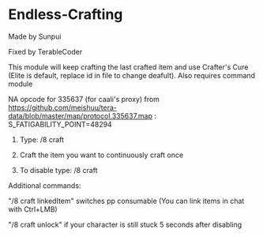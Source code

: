 # Endless-Crafting

Made by Sunpui

Fixed by TerableCoder

This module will keep crafting the last crafted item and use Crafter's Cure (Elite is default, replace id in file to change deafult). 
Also requires command module

NA opcode for 335637 (for caali's proxy) from https://github.com/meishuu/tera-data/blob/master/map/protocol.335637.map : S_FATIGABILITY_POINT=48294

1. Type: /8 craft

2. Craft the item you want to continuously craft once

3. To disable type: /8 craft

Additional commands:

"/8 craft linkedItem" switches pp consumable
(You can link items in chat with Ctrl+LMB)

"/8 craft unlock" if your character is still stuck 5 seconds after disabling
